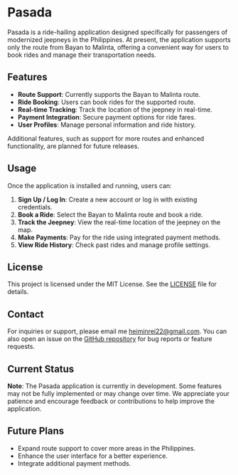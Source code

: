 # Pasada

Pasada is a ride-hailing application designed specifically for passengers of modernized jeepneys in the Philippines. At present, the application supports only the route from Bayan to Malinta, offering a convenient way for users to book rides and manage their transportation needs.

## Features

- **Route Support**: Currently supports the Bayan to Malinta route.
- **Ride Booking**: Users can book rides for the supported route.
- **Real-time Tracking**: Track the location of the jeepney in real-time.
- **Payment Integration**: Secure payment options for ride fares.
- **User Profiles**: Manage personal information and ride history.

Additional features, such as support for more routes and enhanced functionality, are planned for future releases.

## Usage

Once the application is installed and running, users can:

1. **Sign Up / Log In**: Create a new account or log in with existing credentials.
2. **Book a Ride**: Select the Bayan to Malinta route and book a ride.
3. **Track the Jeepney**: View the real-time location of the jeepney on the map.
4. **Make Payments**: Pay for the ride using integrated payment methods.
5. **View Ride History**: Check past rides and manage profile settings.

## License

This project is licensed under the MIT License. See the [LICENSE](LICENSE) file for details.

## Contact

For inquiries or support, please email me [heiminrei22@gmail.com](mailto:heiminrei22@gmail.com). You can also open an issue on the [GitHub repository](https://github.com/heimin22/Pasada) for bug reports or feature requests.

## Current Status

**Note**: The Pasada application is currently in development. Some features may not be fully implemented or may change over time. We appreciate your patience and encourage feedback or contributions to help improve the application.

## Future Plans

- Expand route support to cover more areas in the Philippines.
- Enhance the user interface for a better experience.
- Integrate additional payment methods.
